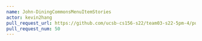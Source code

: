 ```yaml
---
name: John-DiningCommonsMenuItemStories
actor: kevin2hang
pull_request_url: https://github.com/ucsb-cs156-s22/team03-s22-5pm-4/pull/50
pull_request_num: 50
---
```

